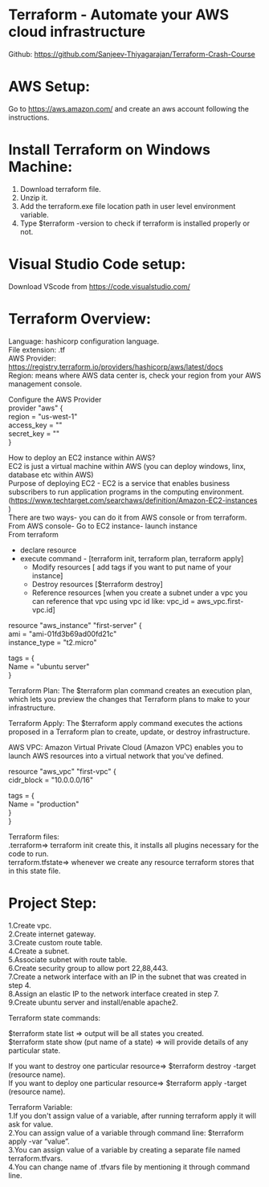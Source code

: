 # Terraform - Automate your AWS cloud infrastructure

Github: https://github.com/Sanjeev-Thiyagarajan/Terraform-Crash-Course  

# AWS Setup:
Go to https://aws.amazon.com/  and create an aws account following the instructions.  

# Install Terraform on Windows Machine:
1. Download terraform file.  
2. Unzip it.  
3. Add the terraform.exe file location path in user level environment variable.  
4. Type $terraform -version to check if terraform is installed properly or not.  

# Visual Studio Code setup:
Download VScode from https://code.visualstudio.com/ 

# Terraform Overview:
 
Language: hashicorp configuration language.   
File extension: .tf  
AWS Provider: https://registry.terraform.io/providers/hashicorp/aws/latest/docs   
Region: means where AWS data center is, check your region from your AWS management console.  

Configure the AWS Provider  
provider "aws" {  
  region = "us-west-1"  
  access_key = ""  
  secret_key = ""  
}


How to deploy an EC2 instance within AWS?  
EC2 is just a virtual machine within AWS (you can deploy windows, linx, database etc within AWS)  
Purpose of deploying EC2 - EC2 is a service that enables business subscribers to run application programs in the computing environment.  (https://www.techtarget.com/searchaws/definition/Amazon-EC2-instances )  
There are two ways- you can do it from AWS console or from terraform.  
 From AWS console- Go to EC2 instance- launch instance  
 From terraform   
- declare resource  
- execute command - [terraform init, terraform plan, terraform apply]  
     - 	Modify resources [ add tags if you want to put name of your instance]  
     - 	Destroy resources [$terraform destroy]  
     -  Reference resources [when you create a subnet under a vpc you can reference that vpc using vpc id like: vpc_id = aws_vpc.first-vpc.id]  


resource "aws_instance" "first-server" {  
  ami           = "ami-01fd3b69ad00fd21c"  
  instance_type = "t2.micro"  
 
  tags = {  
    Name = "ubuntu server"  
  }  


Terraform Plan:
The $terraform plan command creates an execution plan, which lets you preview the changes that Terraform plans to make to your infrastructure.

Terraform Apply:
The $terraform apply command executes the actions proposed in a Terraform plan to create, update, or destroy infrastructure.

AWS VPC:
Amazon Virtual Private Cloud (Amazon VPC) enables you to launch AWS resources into a virtual network that you've defined.

resource "aws_vpc" "first-vpc" {  
  cidr_block       = "10.0.0.0/16"  
 
  tags = {  
    Name = "production"   
  }  
}  


Terraform files:  
.terraform=> terraform init create this, it installs all plugins necessary for the code to run.  
terraform.tfstate=> whenever we create any resource terraform stores that in this state file.  


# Project Step:
1.Create vpc.  
2.Create internet gateway.  
3.Create custom route table.  
4.Create a subnet.  
5.Associate subnet with route table.  
6.Create security group to allow port 22,88,443.  
7.Create a network interface with an IP in the subnet that was created in step 4.  
8.Assign an elastic IP to the network interface created in step 7.  
9.Create ubuntu server and install/enable apache2.  

Terraform state commands:  

$terraform state list => output will be all states you created.  
$terraform state show (put name of a state) => will provide details of any particular state.  

If you want to destroy one particular resource=> $terraform destroy -target (resource name).  
If you want to deploy one particular resource=> $terraform apply -target (resource name).  

Terraform Variable:  
1.If you don't assign value of a variable, after running terraform apply it will ask for value.  
2.You can assign value of a variable through command line: $terraform apply -var “value”.  
3.You can assign value of a variable by creating a separate file named terraform.tfvars.  
4.You can change name of .tfvars file by mentioning it through command line.  







